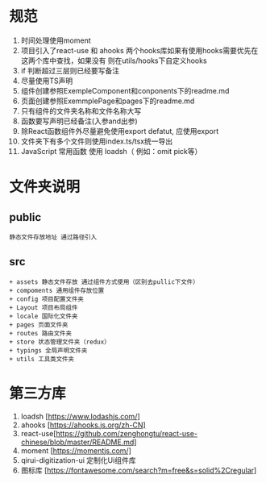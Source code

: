 # 规范

  1. 时间处理使用moment
  2. 项目引入了react-use 和 ahooks 两个hooks库如果有使用hooks需要优先在这两个库中查找，如果没有
    则在utils/hooks下自定义hooks
  3. if 判断超过三层则已经要写备注
  4. 尽量使用TS声明
  5. 组件创建参照ExempleComponent和conponents下的readme.md
  6. 页面创建参照ExemmplePage和pages下的readme.md
  7. 只有组件的文件夹名称和文件名称大写
  8. 函数要写声明已经备注(入参and出参)
  9. 除React函数组件外尽量避免使用export defatut, 应使用export
  10. 文件夹下有多个文件则使用index.ts/tsx统一导出
  11.  JavaScript 常用函数 使用 loadsh（ 例如：omit pick等）

# 文件夹说明

  ## public
    静态文件存放地址 通过路径引入

  ## src
    + assets 静态文件存放 通过组件方式使用（区别去pullic下文件）
    + compoments 通用组件存放位置
    + config 项目配置文件夹
    + Layout 项目布局组件
    + locale 国际化文件夹
    + pages 页面文件夹
    + routes 路由文件夹
    + store 状态管理文件夹（redux）
    + typings 全局声明文件夹
    + utils 工具类文件夹

# 第三方库

  1. loadsh [https://www.lodashjs.com/]
  2. ahooks [https://ahooks.js.org/zh-CN]
  3. react-use[https://github.com/zenghongtu/react-use-chinese/blob/master/README.md]
  4. moment [https://momentjs.com/]
  5. qirui-digitization-ui 定制化Ui组件库
  6. 图标库 [https://fontawesome.com/search?m=free&s=solid%2Cregular]